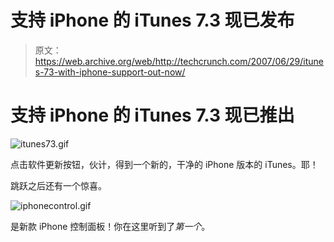 # 支持 iPhone 的 iTunes 7.3 现已发布

> 原文：<https://web.archive.org/web/http://techcrunch.com/2007/06/29/itunes-73-with-iphone-support-out-now/>

# 支持 iPhone 的 iTunes 7.3 现已推出

![itunes73.gif](img/0e8494d891684d57bc81b3c805a93aa6.png)

点击软件更新按钮，伙计，得到一个新的，干净的 iPhone 版本的 iTunes。耶！

跳跃之后还有一个惊喜。

![iphonecontrol.gif](img/5fd8cf92836281b0e0d988acdfc74cc2.png)

是新款 iPhone 控制面板！你在这里听到了*第一个*。
